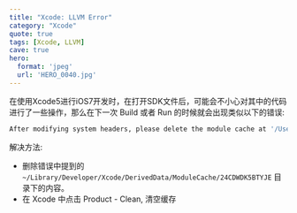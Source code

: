 ```yaml
---
title: "Xcode: LLVM Error"
category: "Xcode"
quote: true
tags: [Xcode, LLVM]
cave: true
hero:
  format: 'jpeg'
  url: 'HERO_0040.jpg'
---
```

在使用Xcode5进行iOS7开发时，在打开SDK文件后，可能会不小心对其中的代码进行了一些操作，那么在下一次 Build 或者 Run 的时候就会出现类似以下的错误:
 
```sh
After modifying system headers, please delete the module cache at '/Users/one/Library/Developer/Xcode/DerivedData/ModuleCache/24CDWDK5BTYJE'
```

解决方法:

- 删除错误中提到的 `~/Library/Developer/Xcode/DerivedData/ModuleCache/24CDWDK5BTYJE` 目录下的内容。
- 在 Xcode 中点击 Product - Clean, 清空缓存
